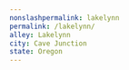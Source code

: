 ```yaml
---
﻿nonslashpermalink: lakelynn
permalink: /lakelynn/
alley: Lakelynn
city: Cave Junction
state: Oregon
---
```

